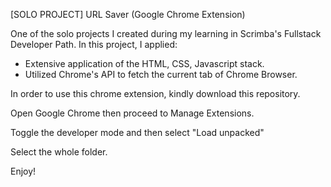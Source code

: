 [SOLO PROJECT] URL Saver (Google Chrome Extension)

One of the solo projects I created during my learning in Scrimba's Fullstack Developer Path. In this project, I applied:

- Extensive application of the HTML, CSS, Javascript stack.
- Utilized Chrome's API to fetch the current tab of Chrome Browser.

In order to use this chrome extension, kindly download this repository.

Open Google Chrome then proceed to Manage Extensions.

Toggle the developer mode and then select "Load unpacked"

Select the whole folder.

Enjoy!
